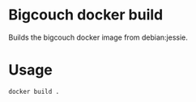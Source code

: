 Bigcouch docker build
=====================

Builds the bigcouch docker image from debian:jessie.

Usage
=====

```sh
docker build .
```
